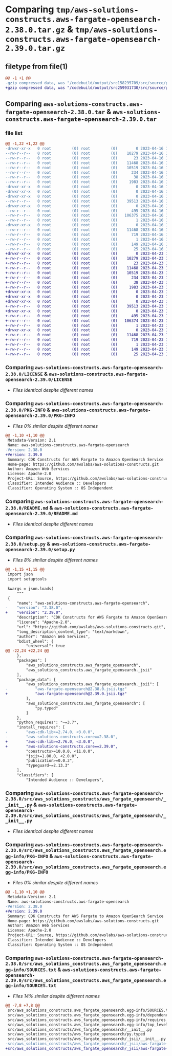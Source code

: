 # Comparing `tmp/aws-solutions-constructs.aws-fargate-opensearch-2.38.0.tar.gz` & `tmp/aws-solutions-constructs.aws-fargate-opensearch-2.39.0.tar.gz`

## filetype from file(1)

```diff
@@ -1 +1 @@
-gzip compressed data, was "/codebuild/output/src158235709/src/source/patterns/@aws-solutions-constructs/aws-fargate-opensearch/dist/python/aws-solutions-c", last modified: Sun Apr 16 12:19:30 2023, max compression
+gzip compressed data, was "/codebuild/output/src259931730/src/source/patterns/@aws-solutions-constructs/aws-fargate-opensearch/dist/python/aws-solutions-c", last modified: Sun Apr 23 17:27:38 2023, max compression
```

## Comparing `aws-solutions-constructs.aws-fargate-opensearch-2.38.0.tar` & `aws-solutions-constructs.aws-fargate-opensearch-2.39.0.tar`

### file list

```diff
@@ -1,22 +1,22 @@
-drwxr-xr-x   0 root         (0) root         (0)        0 2023-04-16 12:19:30.000000 aws-solutions-constructs.aws-fargate-opensearch-2.38.0/
--rw-r--r--   0 root         (0) root         (0)    10279 2023-04-16 12:19:17.000000 aws-solutions-constructs.aws-fargate-opensearch-2.38.0/LICENSE
--rw-r--r--   0 root         (0) root         (0)       23 2023-04-16 12:19:17.000000 aws-solutions-constructs.aws-fargate-opensearch-2.38.0/MANIFEST.in
--rw-r--r--   0 root         (0) root         (0)    11468 2023-04-16 12:19:30.000000 aws-solutions-constructs.aws-fargate-opensearch-2.38.0/PKG-INFO
--rw-r--r--   0 root         (0) root         (0)    10519 2023-04-16 12:19:17.000000 aws-solutions-constructs.aws-fargate-opensearch-2.38.0/README.md
--rw-r--r--   0 root         (0) root         (0)      234 2023-04-16 12:19:17.000000 aws-solutions-constructs.aws-fargate-opensearch-2.38.0/pyproject.toml
--rw-r--r--   0 root         (0) root         (0)       38 2023-04-16 12:19:30.000000 aws-solutions-constructs.aws-fargate-opensearch-2.38.0/setup.cfg
--rw-r--r--   0 root         (0) root         (0)     1983 2023-04-16 12:19:17.000000 aws-solutions-constructs.aws-fargate-opensearch-2.38.0/setup.py
-drwxr-xr-x   0 root         (0) root         (0)        0 2023-04-16 12:19:30.000000 aws-solutions-constructs.aws-fargate-opensearch-2.38.0/src/
-drwxr-xr-x   0 root         (0) root         (0)        0 2023-04-16 12:19:30.000000 aws-solutions-constructs.aws-fargate-opensearch-2.38.0/src/aws_solutions_constructs/
-drwxr-xr-x   0 root         (0) root         (0)        0 2023-04-16 12:19:30.000000 aws-solutions-constructs.aws-fargate-opensearch-2.38.0/src/aws_solutions_constructs/aws_fargate_opensearch/
--rw-r--r--   0 root         (0) root         (0)    39513 2023-04-16 12:19:17.000000 aws-solutions-constructs.aws-fargate-opensearch-2.38.0/src/aws_solutions_constructs/aws_fargate_opensearch/__init__.py
-drwxr-xr-x   0 root         (0) root         (0)        0 2023-04-16 12:19:30.000000 aws-solutions-constructs.aws-fargate-opensearch-2.38.0/src/aws_solutions_constructs/aws_fargate_opensearch/_jsii/
--rw-r--r--   0 root         (0) root         (0)      495 2023-04-16 12:19:17.000000 aws-solutions-constructs.aws-fargate-opensearch-2.38.0/src/aws_solutions_constructs/aws_fargate_opensearch/_jsii/__init__.py
--rw-r--r--   0 root         (0) root         (0)   106375 2023-04-16 12:19:17.000000 aws-solutions-constructs.aws-fargate-opensearch-2.38.0/src/aws_solutions_constructs/aws_fargate_opensearch/_jsii/aws-fargate-opensearch@2.38.0.jsii.tgz
--rw-r--r--   0 root         (0) root         (0)        1 2023-04-16 12:19:17.000000 aws-solutions-constructs.aws-fargate-opensearch-2.38.0/src/aws_solutions_constructs/aws_fargate_opensearch/py.typed
-drwxr-xr-x   0 root         (0) root         (0)        0 2023-04-16 12:19:30.000000 aws-solutions-constructs.aws-fargate-opensearch-2.38.0/src/aws_solutions_constructs.aws_fargate_opensearch.egg-info/
--rw-r--r--   0 root         (0) root         (0)    11468 2023-04-16 12:19:29.000000 aws-solutions-constructs.aws-fargate-opensearch-2.38.0/src/aws_solutions_constructs.aws_fargate_opensearch.egg-info/PKG-INFO
--rw-r--r--   0 root         (0) root         (0)      719 2023-04-16 12:19:30.000000 aws-solutions-constructs.aws-fargate-opensearch-2.38.0/src/aws_solutions_constructs.aws_fargate_opensearch.egg-info/SOURCES.txt
--rw-r--r--   0 root         (0) root         (0)        1 2023-04-16 12:19:29.000000 aws-solutions-constructs.aws-fargate-opensearch-2.38.0/src/aws_solutions_constructs.aws_fargate_opensearch.egg-info/dependency_links.txt
--rw-r--r--   0 root         (0) root         (0)      149 2023-04-16 12:19:29.000000 aws-solutions-constructs.aws-fargate-opensearch-2.38.0/src/aws_solutions_constructs.aws_fargate_opensearch.egg-info/requires.txt
--rw-r--r--   0 root         (0) root         (0)       25 2023-04-16 12:19:29.000000 aws-solutions-constructs.aws-fargate-opensearch-2.38.0/src/aws_solutions_constructs.aws_fargate_opensearch.egg-info/top_level.txt
+drwxr-xr-x   0 root         (0) root         (0)        0 2023-04-23 17:27:38.000000 aws-solutions-constructs.aws-fargate-opensearch-2.39.0/
+-rw-r--r--   0 root         (0) root         (0)    10279 2023-04-23 17:27:25.000000 aws-solutions-constructs.aws-fargate-opensearch-2.39.0/LICENSE
+-rw-r--r--   0 root         (0) root         (0)       23 2023-04-23 17:27:25.000000 aws-solutions-constructs.aws-fargate-opensearch-2.39.0/MANIFEST.in
+-rw-r--r--   0 root         (0) root         (0)    11468 2023-04-23 17:27:38.000000 aws-solutions-constructs.aws-fargate-opensearch-2.39.0/PKG-INFO
+-rw-r--r--   0 root         (0) root         (0)    10519 2023-04-23 17:27:25.000000 aws-solutions-constructs.aws-fargate-opensearch-2.39.0/README.md
+-rw-r--r--   0 root         (0) root         (0)      234 2023-04-23 17:27:25.000000 aws-solutions-constructs.aws-fargate-opensearch-2.39.0/pyproject.toml
+-rw-r--r--   0 root         (0) root         (0)       38 2023-04-23 17:27:38.000000 aws-solutions-constructs.aws-fargate-opensearch-2.39.0/setup.cfg
+-rw-r--r--   0 root         (0) root         (0)     1983 2023-04-23 17:27:25.000000 aws-solutions-constructs.aws-fargate-opensearch-2.39.0/setup.py
+drwxr-xr-x   0 root         (0) root         (0)        0 2023-04-23 17:27:38.000000 aws-solutions-constructs.aws-fargate-opensearch-2.39.0/src/
+drwxr-xr-x   0 root         (0) root         (0)        0 2023-04-23 17:27:38.000000 aws-solutions-constructs.aws-fargate-opensearch-2.39.0/src/aws_solutions_constructs/
+drwxr-xr-x   0 root         (0) root         (0)        0 2023-04-23 17:27:38.000000 aws-solutions-constructs.aws-fargate-opensearch-2.39.0/src/aws_solutions_constructs/aws_fargate_opensearch/
+-rw-r--r--   0 root         (0) root         (0)    39513 2023-04-23 17:27:25.000000 aws-solutions-constructs.aws-fargate-opensearch-2.39.0/src/aws_solutions_constructs/aws_fargate_opensearch/__init__.py
+drwxr-xr-x   0 root         (0) root         (0)        0 2023-04-23 17:27:38.000000 aws-solutions-constructs.aws-fargate-opensearch-2.39.0/src/aws_solutions_constructs/aws_fargate_opensearch/_jsii/
+-rw-r--r--   0 root         (0) root         (0)      495 2023-04-23 17:27:25.000000 aws-solutions-constructs.aws-fargate-opensearch-2.39.0/src/aws_solutions_constructs/aws_fargate_opensearch/_jsii/__init__.py
+-rw-r--r--   0 root         (0) root         (0)   106374 2023-04-23 17:27:25.000000 aws-solutions-constructs.aws-fargate-opensearch-2.39.0/src/aws_solutions_constructs/aws_fargate_opensearch/_jsii/aws-fargate-opensearch@2.39.0.jsii.tgz
+-rw-r--r--   0 root         (0) root         (0)        1 2023-04-23 17:27:25.000000 aws-solutions-constructs.aws-fargate-opensearch-2.39.0/src/aws_solutions_constructs/aws_fargate_opensearch/py.typed
+drwxr-xr-x   0 root         (0) root         (0)        0 2023-04-23 17:27:38.000000 aws-solutions-constructs.aws-fargate-opensearch-2.39.0/src/aws_solutions_constructs.aws_fargate_opensearch.egg-info/
+-rw-r--r--   0 root         (0) root         (0)    11468 2023-04-23 17:27:37.000000 aws-solutions-constructs.aws-fargate-opensearch-2.39.0/src/aws_solutions_constructs.aws_fargate_opensearch.egg-info/PKG-INFO
+-rw-r--r--   0 root         (0) root         (0)      719 2023-04-23 17:27:37.000000 aws-solutions-constructs.aws-fargate-opensearch-2.39.0/src/aws_solutions_constructs.aws_fargate_opensearch.egg-info/SOURCES.txt
+-rw-r--r--   0 root         (0) root         (0)        1 2023-04-23 17:27:37.000000 aws-solutions-constructs.aws-fargate-opensearch-2.39.0/src/aws_solutions_constructs.aws_fargate_opensearch.egg-info/dependency_links.txt
+-rw-r--r--   0 root         (0) root         (0)      149 2023-04-23 17:27:37.000000 aws-solutions-constructs.aws-fargate-opensearch-2.39.0/src/aws_solutions_constructs.aws_fargate_opensearch.egg-info/requires.txt
+-rw-r--r--   0 root         (0) root         (0)       25 2023-04-23 17:27:37.000000 aws-solutions-constructs.aws-fargate-opensearch-2.39.0/src/aws_solutions_constructs.aws_fargate_opensearch.egg-info/top_level.txt
```

### Comparing `aws-solutions-constructs.aws-fargate-opensearch-2.38.0/LICENSE` & `aws-solutions-constructs.aws-fargate-opensearch-2.39.0/LICENSE`

 * *Files identical despite different names*

### Comparing `aws-solutions-constructs.aws-fargate-opensearch-2.38.0/PKG-INFO` & `aws-solutions-constructs.aws-fargate-opensearch-2.39.0/PKG-INFO`

 * *Files 0% similar despite different names*

```diff
@@ -1,10 +1,10 @@
 Metadata-Version: 2.1
 Name: aws-solutions-constructs.aws-fargate-opensearch
-Version: 2.38.0
+Version: 2.39.0
 Summary: CDK Constructs for AWS Fargate to Amazon OpenSearch Service
 Home-page: https://github.com/awslabs/aws-solutions-constructs.git
 Author: Amazon Web Services
 License: Apache-2.0
 Project-URL: Source, https://github.com/awslabs/aws-solutions-constructs.git
 Classifier: Intended Audience :: Developers
 Classifier: Operating System :: OS Independent
```

### Comparing `aws-solutions-constructs.aws-fargate-opensearch-2.38.0/README.md` & `aws-solutions-constructs.aws-fargate-opensearch-2.39.0/README.md`

 * *Files identical despite different names*

### Comparing `aws-solutions-constructs.aws-fargate-opensearch-2.38.0/setup.py` & `aws-solutions-constructs.aws-fargate-opensearch-2.39.0/setup.py`

 * *Files 8% similar despite different names*

```diff
@@ -1,15 +1,15 @@
 import json
 import setuptools
 
 kwargs = json.loads(
     """
 {
     "name": "aws-solutions-constructs.aws-fargate-opensearch",
-    "version": "2.38.0",
+    "version": "2.39.0",
     "description": "CDK Constructs for AWS Fargate to Amazon OpenSearch Service",
     "license": "Apache-2.0",
     "url": "https://github.com/awslabs/aws-solutions-constructs.git",
     "long_description_content_type": "text/markdown",
     "author": "Amazon Web Services",
     "bdist_wheel": {
         "universal": true
@@ -22,24 +22,24 @@
     },
     "packages": [
         "aws_solutions_constructs.aws_fargate_opensearch",
         "aws_solutions_constructs.aws_fargate_opensearch._jsii"
     ],
     "package_data": {
         "aws_solutions_constructs.aws_fargate_opensearch._jsii": [
-            "aws-fargate-opensearch@2.38.0.jsii.tgz"
+            "aws-fargate-opensearch@2.39.0.jsii.tgz"
         ],
         "aws_solutions_constructs.aws_fargate_opensearch": [
             "py.typed"
         ]
     },
     "python_requires": "~=3.7",
     "install_requires": [
-        "aws-cdk-lib>=2.74.0, <3.0.0",
-        "aws-solutions-constructs.core==2.38.0",
+        "aws-cdk-lib>=2.76.0, <3.0.0",
+        "aws-solutions-constructs.core==2.39.0",
         "constructs>=10.0.0, <11.0.0",
         "jsii>=1.80.0, <2.0.0",
         "publication>=0.0.3",
         "typeguard~=2.13.3"
     ],
     "classifiers": [
         "Intended Audience :: Developers",
```

### Comparing `aws-solutions-constructs.aws-fargate-opensearch-2.38.0/src/aws_solutions_constructs/aws_fargate_opensearch/__init__.py` & `aws-solutions-constructs.aws-fargate-opensearch-2.39.0/src/aws_solutions_constructs/aws_fargate_opensearch/__init__.py`

 * *Files identical despite different names*

### Comparing `aws-solutions-constructs.aws-fargate-opensearch-2.38.0/src/aws_solutions_constructs.aws_fargate_opensearch.egg-info/PKG-INFO` & `aws-solutions-constructs.aws-fargate-opensearch-2.39.0/src/aws_solutions_constructs.aws_fargate_opensearch.egg-info/PKG-INFO`

 * *Files 0% similar despite different names*

```diff
@@ -1,10 +1,10 @@
 Metadata-Version: 2.1
 Name: aws-solutions-constructs.aws-fargate-opensearch
-Version: 2.38.0
+Version: 2.39.0
 Summary: CDK Constructs for AWS Fargate to Amazon OpenSearch Service
 Home-page: https://github.com/awslabs/aws-solutions-constructs.git
 Author: Amazon Web Services
 License: Apache-2.0
 Project-URL: Source, https://github.com/awslabs/aws-solutions-constructs.git
 Classifier: Intended Audience :: Developers
 Classifier: Operating System :: OS Independent
```

### Comparing `aws-solutions-constructs.aws-fargate-opensearch-2.38.0/src/aws_solutions_constructs.aws_fargate_opensearch.egg-info/SOURCES.txt` & `aws-solutions-constructs.aws-fargate-opensearch-2.39.0/src/aws_solutions_constructs.aws_fargate_opensearch.egg-info/SOURCES.txt`

 * *Files 14% similar despite different names*

```diff
@@ -7,8 +7,8 @@
 src/aws_solutions_constructs.aws_fargate_opensearch.egg-info/SOURCES.txt
 src/aws_solutions_constructs.aws_fargate_opensearch.egg-info/dependency_links.txt
 src/aws_solutions_constructs.aws_fargate_opensearch.egg-info/requires.txt
 src/aws_solutions_constructs.aws_fargate_opensearch.egg-info/top_level.txt
 src/aws_solutions_constructs/aws_fargate_opensearch/__init__.py
 src/aws_solutions_constructs/aws_fargate_opensearch/py.typed
 src/aws_solutions_constructs/aws_fargate_opensearch/_jsii/__init__.py
-src/aws_solutions_constructs/aws_fargate_opensearch/_jsii/aws-fargate-opensearch@2.38.0.jsii.tgz
+src/aws_solutions_constructs/aws_fargate_opensearch/_jsii/aws-fargate-opensearch@2.39.0.jsii.tgz
```

